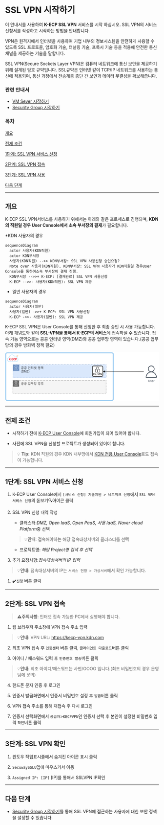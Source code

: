 # SSL VPN 시작하기

이 안내서를 사용하여 **K-ECP SSL VPN** 서비스를 시작 하십시오. SSL VPN의 서비스 신청서를 작성하고 시작하는 방법을 안내합니다.

VPN은 원격지에서 인터넷을 사용하여 기업 내부의 정보시스템을 안전하게 사용할 수 있도록 SSL 프로토콜, 암호화 기술, 터널링 기술, 프록시 기술 등을 적용해 안전한 통신 채널을 제공하는 기술을 말합니다.

SSL VPN(Secure Sockets Layer VPN)은 컴퓨터 네트워크에 통신 보안을 제공하기 위해 설계된 암호 규약입니다. SSL규약은 인터넷 같이 TCP/IP 네트워크를 사용하는 통신에 적용되며, 통신 과정에서 전송계층 종단 간 보안과 데이터 무결성을 확보해줍니다.

### 관련 안내서

- [VM Sever 시작하기](./VirtualMachine_started.md)
- [Security Group 시작하기](./SecurityGroup_started.md)

### 목차

[개요](#abstract)

[전제 조건](#precondition)

[1단계: SSL VPN 서비스 신청](#step1)

[2단계: SSL VPN 접속](#step2)

[3단계: SSL VPN 사용](#step3)

[다음 단계](#nextstep)

---

<span id ="abstract"/>

## 개요

K-ECP SSL VPN서비스를 사용하기 위해서는 아래와 같은 프로세스로 진행되며, **KDN의 직원일 경우 User Console에서 소속 부서장의 결재**가 필요합니다.

*KDN 사용자의 경우
```mermaid
sequenceDiagram
  actor 사용자(KDN직원)
  actor KDN부서장
  사용자(KDN직원) -->> KDN부서장: SSL VPN 사용신청 승인요청?
  Note over 사용자(KDN직원), KDN부서장: SSL VPN 사용자가 KDN직원일 경우User Console를 통하여소속 부서장이 결재 진행.
  KDN부서장 -->>+ K-ECP: [결재완료] SSL VPN 사용신청
  K-ECP -->>- 사용자(KDN직원): SSL VPN 제공
```
* 일반 사용자의 경우
```mermaid
sequenceDiagram
  actor 사용자(일반)
  사용자(일반) ->>+ K-ECP: SSL VPN 사용신청
  K-ECP ->>- 사용자(일반): SSL VPN 제공
```

K-ECP SSL VPN은 User Console를 통해 신청한 후 최종 승인 시 사용 가능합니다. 아래 개념도와 같이 **SSL-VPN을 통해서 K-ECP의 서비스**에 접속하실 수 있습니다. 접속 가능 영역으로는 공공 인터넷 영역(DMZ)와 공공 업무망 영역이 있습니다.(공공 업무망의 경우 방화벽 정책 필요)

![concept_sslvpn.png](./../resource/concept_sslvpn.png)

---

<span id= "precondition"/>

## 전제 조건

- 시작하기 전에 [K-ECP User Console](https://kecp.kdn.com/mbr/ "인터넷에서 접속 시")에 회원가입이 되어 있어야 합니다.

- 사전에 SSL VPN을 신청할 프로젝트가 생성되어 있어야 합니다.

> :bulb: **Tip:** KDN 직원의 경우 KDN 내부망에서 [KDN 전용 User Console](http://kdnecp.kdn.com:8585/mbr/ "KDN 내부망에서 접속 시")로도 접속이 가능합니다.

---

<span id= "step1"/>

## 1단계: SSL VPN 서비스 신청

1. K-ECP User Console에서 `[서비스 신청] 기술지원 > 네트워크 신청`에서 `SSL VPN 서비스 신청`의 돋보기:mag:아이콘 클릭

2. SSL VPN 신청 내역 작성
   
   * 클러스터:*DMZ, Open IaaS, Open PaaS, 사용 IaaS, Naver cloud Platform*중 선택
   
   > :bulb:**안내**: 접속해야하는 해당 접속대상서버의 클러스터를 선택
   
   * 프로젝트명: *해당 Project명 검색 후 선택*

3. 추가 요청사항:*접속대상서버의 IP 입력*

> :bulb:**안내**: 접속대상서버의 IP는 `서비스 현황 > 가상서버`에서 확인 가능합니다.

1. :heavy_check_mark:`신청` 버튼 클릭

---

<span id= "step2"/>

## 2단계: SSL VPN 접속

> :warning:**주의사항**: 인터넷 접속 가능한 PC에서 실행해야 합니다.

1. 웹 브라우저 주소창에 VPN 접속 주소 입력

> :bulb:**안내**: VPN URL: https://kecp-vpn.kdn.com

2. 최초 VPN 접속 후 `인증센터` 버튼 클릭, `클라이언트 다운로드`버튼 클릭

3. 아이디 / 패스워드 입력 후 `인증번호 발송`버튼 클릭

> :bulb:**안내**: 최초 아이디/패스워드는 사번/OOOO 입니다.(최초 비밀번호의 경우 운영팀에 문의)

4. 핸드폰 문자 인증 후 로그인

5. 인증서 발급화면에서 인증서 비밀번호 설정 후 `발급`버튼 클릭

6. VPN 접속 주소를 통해 재접속 후 다시 로그인

7. 인증서 선택화면에서 `공급자`>`KECPVPN`인 인증서 선택 후 본인이 설정한 비밀번호 입력 `확인`버튼 클릭

---

<span id= "step3"/>

## 3단계: SSL VPN 확인

1. 윈도우 작업표시줄에서 숨겨진 아이콘 표시 클릭

2. `SecuwaySSLU`앱에 마우스커서 이동

3. `Assigned IP: [IP]` [IP]를 통해서 SSLVPN IP확인

---

<span id= "nextstep"/>

## 다음 단계

- [Security Group 시작하기](./SecurityGroup_started.md)를 통해 SSL VPN에 접근하는 사용자에 대한 보안 정책을 설정할 수 있습니다.
